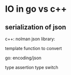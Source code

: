 # IO in go vs c++

## serialization of json

c++: nolman json library:

template function to convert

go: encoding/json

type assertion
type switch